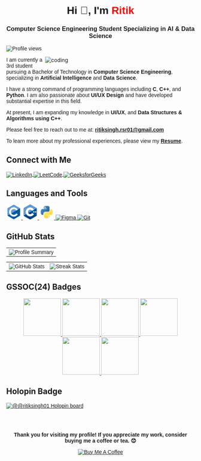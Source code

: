 <h1 align="center" style="font-family: 'Poppins', sans-serif;">Hi 👋, I'm <span style="color: red;">Ritik</span></h1>
<h3 align="center" style="font-family: 'Poppins', sans-serif;">Computer Science Engineering Student Specializing in AI & Data Science</h3>

<p align="left" style="font-family: 'Poppins', sans-serif;">
  <img src="https://komarev.com/ghpvc/?username=ritiksingh-01&label=Profile%20views&color=0e75b6&style=flat" alt="Profile views" />
</p>

<img align="right" alt="coding" width="400" src="https://cdn.dribbble.com/users/2131993/screenshots/4948736/thoughtworks-gif_dribbble.gif">

<p align="left" style="font-family: 'Poppins', sans-serif;">
  I am currently a 3rd student pursuing a Bachelor of Technology in <strong>Computer Science Engineering</strong>, specializing in <strong>Artificial Intelligence</strong> and <strong>Data Science</strong>.
</p>
<p align="left" style="font-family: 'Poppins', sans-serif;">
  I have a strong command of programming languages including <strong>C</strong>, <strong>C++</strong>, and <strong>Python</strong>. I am also passionate about <strong>UI/UX Design</strong> and have developed substantial expertise in this field.
</p>
<p align="left" style="font-family: 'Poppins', sans-serif;">
  At present, I am expanding my knowledge in <strong>UI/UX</strong>, and <strong>Data Structures & Algorithms using C++</strong>.
</p>
<p align="left" style="font-family: 'Poppins', sans-serif;">
  Please feel free to reach out to me at: <a href="mailto:ritiksingh.rsr01@gmail.com"><strong>ritiksingh.rsr01@gmail.com</strong></a>
</p>
<p align="left" style="font-family: 'Poppins', sans-serif;">
  To learn more about my professional experiences, please view my <a href="https://drive.google.com/file/d/1sRSddOq6HqUyYrHyfyqaQxyvhGu47ean/view?usp=drive_link" target="_blank"><strong>Resume</strong></a>.
</p>

## Connect with Me
<p align="left" style="font-family: 'Poppins', sans-serif;">
  <a href="https://linkedin.com/in/ritik-singh-019597273" target="_blank">
    <img align="center" src="https://raw.githubusercontent.com/rahuldkjain/github-profile-readme-generator/master/src/images/icons/Social/linked-in-alt.svg" alt="LinkedIn" height="30" width="40" />
  </a>
  <a href="https://www.leetcode.com/ritiksingh_01" target="_blank">
    <img align="center" src="https://raw.githubusercontent.com/rahuldkjain/github-profile-readme-generator/master/src/images/icons/Social/leet-code.svg" alt="LeetCode" height="30" width="40" />
  </a>
  <a href="https://auth.geeksforgeeks.org/user/ritiksingh0112" target="_blank">
    <img align="center" src="https://raw.githubusercontent.com/rahuldkjain/github-profile-readme-generator/master/src/images/icons/Social/geeks-for-geeks.svg" alt="GeeksforGeeks" height="30" width="40" />
  </a>
</p>

## Languages and Tools
<p align="left" style="font-family: 'Poppins', sans-serif;">
  <a href="https://www.cprogramming.com/" target="_blank" rel="noreferrer">
    <img src="https://raw.githubusercontent.com/devicons/devicon/master/icons/c/c-original.svg" alt="C" width="40" height="40"/>
  </a>
  <a href="https://www.w3schools.com/cpp/" target="_blank" rel="noreferrer">
    <img src="https://raw.githubusercontent.com/devicons/devicon/master/icons/cplusplus/cplusplus-original.svg" alt="C++" width="40" height="40"/>
  </a>
  <a href="https://www.python.org" target="_blank" rel="noreferrer">
    <img src="https://raw.githubusercontent.com/devicons/devicon/master/icons/python/python-original.svg" alt="Python" width="40" height="40"/>
  </a>
  <a href="https://www.figma.com/" target="_blank" rel="noreferrer">
    <img src="https://www.vectorlogo.zone/logos/figma/figma-icon.svg" alt="Figma" width="40" height="40"/>
  </a>
  <a href="https://git-scm.com/" target="_blank" rel="noreferrer">
    <img src="https://www.vectorlogo.zone/logos/git-scm/git-scm-icon.svg" alt="Git" width="40 " height="40"/>
  </a>
</p>

## GitHub Stats
<table width="100%" align="center">
  <tr>
    <td>
      <img width="600em" src="http://github-profile-summary-cards.vercel.app/api/cards/profile-details?username=ritiksingh-01&theme=2077" alt="Profile Summary" style="font-family: 'Poppins', sans-serif;">
    </td>
  </tr>
</table>

<table width="100%" align="center">
  <tr>
    <td>
      <img width="400em" src="https://github-readme-stats.vercel.app/api?username=ritiksingh-01&show_icons=true&locale=en&theme=midnight-purple" alt="GitHub Stats" style="font-family: 'Poppins', sans-serif;"/>
    </td>
    <td>
      <img width="420em" src="https://github-readme-streak-stats.herokuapp.com/?user=ritiksingh-01&theme=midnight-purple" alt="Streak Stats" style="font-family: 'Poppins', sans-serif;"/>
    </td>
  </tr>
</table>

## GSSOC(24) Badges 
<div style='display:flex; align-items:center; gap: 10px;' align='center'><a href="https://gssoc.girlscript.tech/leaderboard">
<img src="https://raw.githubusercontent.com/GSSoC24/Postman-Challenge/main/docs/assets/Postman%20White.png" width="100px" height="100px" />
  <img src="https://raw.githubusercontent.com/GSSoC24/Postman-Challenge/main/docs/assets/1.png" width="100px" height="100px" />
  <img src="https://raw.githubusercontent.com/GSSoC24/Postman-Challenge/main/docs/assets/2.png" width="100px" height="100px" />
  <img src="https://raw.githubusercontent.com/GSSoC24/Postman-Challenge/main/docs/assets/3.png" width="100px" height="100px" />
  <img src="https://raw.githubusercontent.com/GSSoC24/Postman-Challenge/main/docs/assets/4.png" width="100px" height="100px" />
  <img src="https://raw.githubusercontent.com/GSSoC24/Postman-Challenge/main/docs/assets/5.png" width="100px" height="100px" /></a>
</div>
  
## Holopin Badge 
  
<a href="https://holopin.me/ritiksingh01">   <img src="https://holopin.me/ritiksingh01" alt="@@ritiksingh01 Holopin board" style="font-family: 'Poppins', sans-serif;"/> </a>
  
## 
<br>
<p align="center" style="font-family: 'Poppins', sans-serif;">
  <b>Thank you for visiting my profile! If you appreciate my work, consider buying me a coffee or tea. 😊</b>
</p>
<p align="center" style="font-family: 'Poppins', sans-serif;">
  <a href="https://www.buymeacoffee.com/ritiksingh01" target="_blank">
    <img src="https://cdn.buymeacoffee.com/buttons/v2/default-red.png" alt="Buy Me A Coffee" width="150"/>
  </a>
</p>
